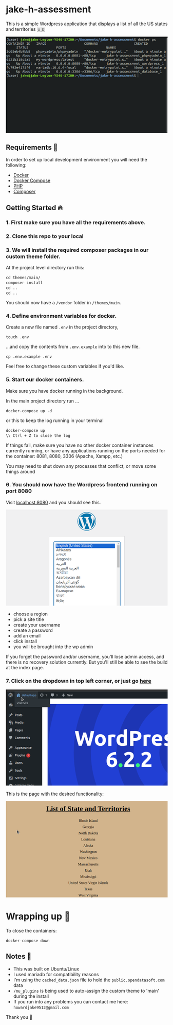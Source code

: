 # jake-h-assessment



This is a simple Wordpress application that displays a list of all the US states and territories :us:

![Docker Containers](./images/docker_ps.png)

## Requirements :wrench:

In order to set up local development environment you will need the following:

- [Docker](https://docs.docker.com/get-started/)
- [Docker Compose](https://docs.docker.com/compose/install/)
- [PHP](https://www.php.net/manual/en/install.php)
- [Composer](https://getcomposer.org/)

## Getting Started :fire:

### 1. First make sure you have all the requirements above.

### 2. Clone this repo to your local 

### 3. We will install the required composer packages in our custom theme folder.
At the project level directory run this:

```
cd themes/main/
composer install
cd .. 
cd ..
```
You should now have a `/vendor` folder in `/themes/main`.

### 4. Define environment variables for docker.

Create a new file named `.env` in the project directory, 

```
touch .env
```
    
...and copy the contents from `.env.example` into to this new file.

```
cp .env.example .env
```
Feel free to change these custom variables if you'd like.

### 5. Start our docker containers.

Make sure you have docker running in the background.

In the main project directory run ...

```
docker-compose up -d 
```
or this to keep the log running in your terminal

```
docker-compose up 
\\ Ctrl + Z to close the log
```
If things fail, make sure you have no other docker container instances currently running, or have any applications running on the ports needed for the container: 8081, 8080, 3306 (Apache, Xampp, etc.)

You may need to shut down any processes that conflict, or move some things around

### 6. You should now have the Wordpress frontend running on port 8080

Visit [localhost:8080](http://localhost:8080/) and you should see this.

![WP Install](./images/wp_start.png)

- choose a region
- pick a site title
- create your username
- create a password
- add an email
- click install
- you will be brought into the wp admin

If you forget the password and/or username, you'll lose admin access, and there is no recovery solution currently. But you'll still be able to see the build at the index page.

### 7. Click on the dropdown in top left corner, or just go [here](http://localhost:8080/)

![Home](./images/home.png)

This is the page with the desired functionality:

![Final](./images/page.png)

# Wrapping up :burrito:

To close the containers:

```
docker-compose down
```

## Notes :notebook:
 - This was built on Ubuntu/Linux
 - I used mariadb for compatibility reasons
 - I'm using the `cached_data.json` file to hold the `public.opendatasoft.com` data
 - `/mu_plugins` is being used to auto-assign the custom theme to  'main' during the install 
 - If you run into any problems you can contact me here: `howardjake9512@gmail.com`

 Thank you :dog: